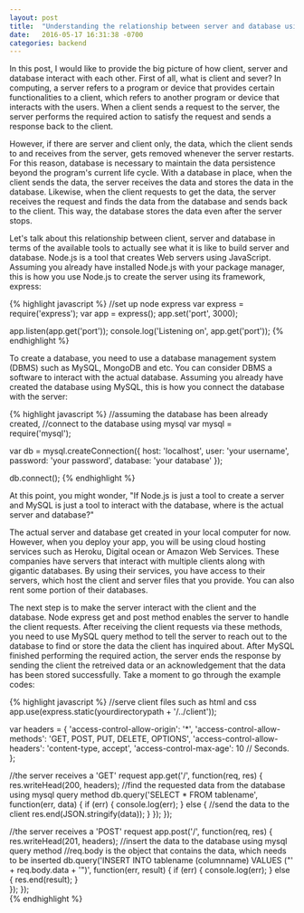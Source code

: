 ```yaml
---
layout: post
title:  "Understanding the relationship between server and database using Node.js and MySQL"
date:   2016-05-17 16:31:38 -0700
categories: backend 
---
```


In this post, I would like to provide the big picture of how client, server and database interact with each other. First of all, what is client and sever? In computing, a server refers to a program or device that provides certain functionalities to a client, which refers to another program or device that interacts with the users. When a client sends a request to the server, the server performs the required action to satisfy the request and sends a response back to the client. 

However, if there are server and client only, the data, which the client sends to and receives from the server, gets removed whenever the server restarts. For this reason, database is necessary to maintain the data persistence beyond the program's current life cycle. With a database in place, when the client sends the data, the server receives the data and stores the data in the database. Likewise, when the client requests to get the data, the server receives the request and finds the data from the database and sends back to the client. This way, the database stores the data even after the server stops.      

Let's talk about this relationship between client, server and database in terms of the available tools to actually see what it is like to build server and database. Node.js is a tool that creates Web servers using JavaScript. Assuming you already have installed Node.js with your package manager, this is how you use Node.js to create the server using its framework, express:

{% highlight javascript %}
//set up node express
var express = require('express');
var app = express();
app.set('port', 3000);

app.listen(app.get('port'));
console.log('Listening on', app.get('port'));
{% endhighlight %}

To create a database, you need to use a database management system (DBMS) such as MySQL, MongoDB and etc. You can consider DBMS a software to interact with the actual database. Assuming you already have created the database using MySQL, this is how you connect the database with the server:     

{% highlight javascript %}
//assuming the database has been already created,
//connect to the database using mysql 
var mysql = require('mysql');

var db = mysql.createConnection({
	host: 'localhost',
	user: 'your username',
    password: 'your password',
    database: 'your database'
});

db.connect();
{% endhighlight %}

At this point, you might wonder, "If Node.js is just a tool to create a server and MySQL is just a tool to interact with the database, where is the actual server and database?"

The actual server and database get created in your local computer for now. However, when you deploy your app, you will be using cloud hosting services such as Heroku, Digital ocean or Amazon Web Services. These companies have servers that interact with multiple clients along with gigantic databases. By using their services, you have access to their servers, which host the client and server files that you provide. You can also rent some portion of their databases. 

The next step is to make the server interact with the client and the database. Node express get and post method enables the server to handle the client requests. After receiving the client requests via these methods, you need to use MySQL query method to tell the server to reach out to the database to find or store the data the client has inquired about. After MySQL finished performing the required action, the server ends the response by sending the client the retreived data or an acknowledgement that the data has been stored successfully. Take a moment to go through the example codes:

{% highlight javascript %}
//serve client files such as html and css
app.use(express.static(yourdirectorypath + '/../client'));

var headers = {
    'access-control-allow-origin': '*',
    'access-control-allow-methods': 'GET, POST, PUT, DELETE, OPTIONS',
    'access-control-allow-headers': 'content-type, accept',
    'access-control-max-age': 10 // Seconds.
};

//the server receives a 'GET' request
app.get('/', function(req, res) {
    res.writeHead(200, headers);
    //find the requested data from the database using mysql query method
    db.query('SELECT * FROM tablename', function(err, data) {
        if (err) {
        	console.log(err);
        } else {
        	//send the data to the client
        	res.end(JSON.stringify(data));
    	}
    });
});    

//the server receives a 'POST' request
app.post('/', function(req, res) {
    res.writeHead(201, headers);
    //insert the data to the database using mysql query method
    //req.body is the object that contains the data, which needs to be inserted 
    db.query('INSERT INTO tablename (columnname) VALUES ("' + req.body.data + '")', 
    function(err, result) {
        if (err) {
        	console.log(err);
        } else {
        	res.end(result);
        }	
    });
});   
{% endhighlight %}

